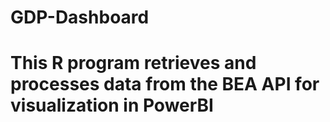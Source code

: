 # GDP-Dashboard
# This R program retrieves and processes data from the BEA API for visualization in PowerBI

